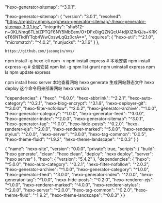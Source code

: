  "hexo-generator-sitemap": "^3.0.1",
 
 "hexo-generator-sitemap": {
      "version": "3.0.1",
      "resolved": "https://registry.npmjs.org/hexo-generator-sitemap/-/hexo-generator-sitemap-3.0.1.tgz",
      "integrity": "sha512-n+0KLNmq6TLbiZPTQF6NY5MbEem/O+DFx0lgQZNQcU4tdjXIZRrQJs+KRKeT66NTkdlYTqb4WwCxswLqQz0crA==",
      "requires": {
        "hexo-util": "^2.1.0",
        "micromatch": "^4.0.2",
        "nunjucks": "^3.1.6"
      }
    },
    
    
    https://github.com/jasongin/nvs/
    
    
npm install -g hexo-cli
npm -v
npm install express          # 本地安装
npm install express -g   # 全局安装
npm list -g
npm list grunt
npm uninstall express
npm ls
npm update express

npm install
hexo server 本地查看网站
hexo generate 生成网站静态文件
hexo deploy 这个命令用来部署网站
hexo version







"dependencies": {
    "hexo": "^6.0.0",
    "hexo-abbrlink": "^2.2.1",
    "hexo-auto-category": "^0.2.1",
    "hexo-blog-encrypt": "^3.1.6",
    "hexo-deployer-git": "^3.0.0",
    "hexo-filter-nofollow": "^2.0.2",
    "hexo-generator-archive": "^1.0.0",
    "hexo-generator-category": "^1.0.0",
    "hexo-generator-feed": "^3.0.0",
    "hexo-generator-index": "^2.0.0",
    "hexo-generator-sitemap": "^3.0.1",
    "hexo-generator-tag": "^1.0.0",
    "hexo-hide-posts": "^0.2.0",
    "hexo-renderer-ejs": "^2.0.0",
    "hexo-renderer-marked": "^5.0.0",
    "hexo-renderer-stylus": "^2.0.0",
    "hexo-server": "^3.0.0",
    "hexo-tag-common": "0.0.5",
    "hexo-theme-fluid": "^1.9.2",
    "hexo-theme-landscape": "^0.0.3"
  }
}




{
  "name": "hexo-site",
  "version": "0.0.0",
  "private": true,
  "scripts": {
    "build": "hexo generate",
    "clean": "hexo clean",
    "deploy": "hexo deploy",
    "server": "hexo server"
  },
  "hexo": {
    "version": "5.4.2"
  },
  "dependencies": {
    "hexo": "^5.0.0",
    "hexo-auto-category": "^0.2.1",
    "hexo-filter-nofollow": "^2.0.2",
    "hexo-generator-archive": "^1.0.0",
    "hexo-generator-category": "^1.0.0",
    "hexo-generator-feed": "^3.0.0",
    "hexo-generator-index": "^2.0.0",
    "hexo-generator-tag": "^1.0.0",
    "hexo-hide-posts": "^0.2.0",
    "hexo-renderer-ejs": "^1.0.0",
    "hexo-renderer-marked": "^4.0.0",
    "hexo-renderer-stylus": "^2.0.0",
    "hexo-server": "^2.0.0",
    "hexo-tag-common": "^0.2.0",
    "hexo-theme-fluid": "^1.9.2",
    "hexo-theme-landscape": "^0.0.3"
  }
}
